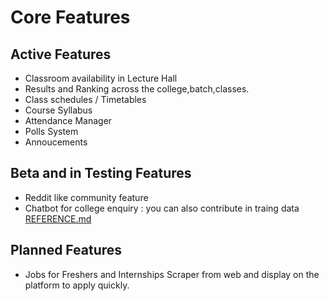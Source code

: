 # Core Features

## Active Features

- Classroom availability in Lecture Hall
- Results and Ranking across the college,batch,classes.
- Class schedules / Timetables
- Course Syllabus
- Attendance Manager
- Polls System
- Annoucements

## Beta and in Testing Features

- Reddit like community feature
- Chatbot for college enquiry : you can also contribute in traing data [REFERENCE.md](https://github.com/kanakkholwal/college-ecosystem/blob/main/apps/platform/public/doc/REFERENCE.md)

## Planned Features

- Jobs for Freshers and Internships Scraper from web and display on the platform to apply quickly.
